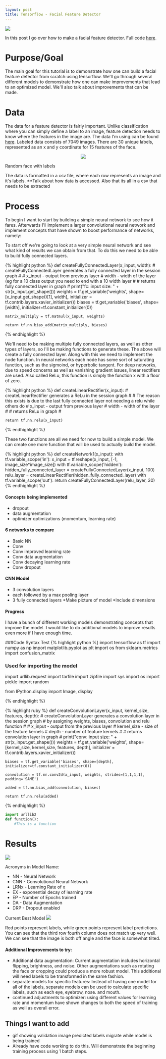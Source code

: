 ```yaml
---
layout: post
title: Tensorflow - Facial Feature Detector
---
```

![](http://i.imgur.com/90KjE6A.png?2)

In this post I go over how to make a facial feature detector. Full code [here](https://github.com/sdeck51/CNNTutorials/blob/master/7.%20FacialFeatureDetection_Tutorial/FaceDetector.ipynb).


# Purpose/Goal
The main goal for this tutorial is to demonstrate how one can build a facial feature detector from scratch using tensorflow. We'll go through several different models to demonstrate how one can make improvements that lead to an optimized model. We'll also talk about improvements that can be made.

# Data
The data for a feature detector is fairly important. Unlike classification where you can simply define a label to an image, feature detection needs to know where the features in the image are. The data I'm using can be found [here](https://www.kaggle.com/c/facial-keypoints-detection/data). Labeled data consists of 7049 images. There are 30 unique labels, represented as an x and y coordinate for 15 features of the face. 
<p align="center">
  <img src="http://i.imgur.com/rPjZh9h.png">
  
  Random face with labels
</p>

The data is formatted in a csv file, where each row represents an image and it's labels. 
**Talk about how data is accessed. Also that its all in a csv that needs to be extracted

# Process
To begin I want to start by building a simple neural network to see how it fares. Afterwards I'll implement a larger convolutional neural network and implement concepts that have shown to boost performance of networks, namely:

To start off we're going to look at a very simple neural network and see what kind of results we can obtain from that. To do this we need to be able to build fully connected layers.

{% highlight python %}
def createFullyConnectedLayer(x_input, width):
    # createFullyConnectedLayer generates a fully connected layer in the session graph
    # 
    # x_input - output from previous layer
    # width - width of the layer (eg for a 10 class output you need to end with a 10 width layer
    #
    # returns fully connected layer in graph
    #
    print("fc: input size: " + str(x_input.get_shape()))
    weights = tf.get_variable('weights', shape=[x_input.get_shape()[1], width],
                             initializer = tf.contrib.layers.xavier_initializer())
    biases = tf.get_variable('biases', shape=[width], initializer=tf.constant_initializer(0))
     
    matrix_multiply = tf.matmul(x_input, weights)
    
    return tf.nn.bias_add(matrix_multiply, biases)
{% endhighlight %}

We'll need to be making multiple fully connected layers, as well as other types of layers, so I'll be making functions to generate these. The above will create a fully connected layer. Along with this we need to implement the node function. In neural networks each node has some sort of saturating function, such as the sigmoind, or hyperbolic tangent. For deep networks, due to speed concerns as well as vanishing gradient issues, linear rectifiers are used. Also called ReLu, this function is simply the function x with a floor of zero.

{% highlight python %}
def createLinearRectifier(x_input):
    # createLinearRectifier generates a ReLu in the session graph
    # 
    # The reason this exists is due to the last fully connected layer not needing a relu while others do
    # x_input - output from previous layer
    # width - width of the layer
    #
    # returns ReLu in graph
    # 
    
    return tf.nn.relu(x_input)
{% endhighlight %}

These two functions are all we need for now to build a simple model. We can create one more function that will be used to actually build the model.

{% highlight python %}
def createNetwork1(x_input):
    with tf.variable_scope('in'):
        x_input = tf.reshape(x_input, [-1, image_size*image_size])
    with tf.variable_scope('hidden'):
        hidden_fully_connected_layer = createFullyConnectedLayer(x_input, 100)
        relu_layer = createLinearRectifier(hidden_fully_connected_layer)
    with tf.variable_scope('out'):
        return createFullyConnectedLayer(relu_layer, 30)
{% endhighlight %}


#### Concepts being implemented
- dropout
- data augmentation
- optimizer optimizations (momentum, learning rate)

#### 6 networks to compare
- Basic NN
- Conv
- Conv improved learning rate
- Conv data augmentation
- Conv decaying learning rate
- Conv dropout

#### CNN Model
- 3 convolution layers
- each followed by a max pooling layer
- 3 fully connected layers
*Make picture of model
*Include dimensions

#### Progress
I have a bunch of different working models demonstrating concepts that improve the model. I would like to do additional models to improve results even more if I have enough time.

###Code Syntax Test
{% highlight python %}
import tensorflow as tf
import numpy as np
import matplotlib.pyplot as plt
import os
from sklearn.metrics import confusion_matrix

### Used for importing the model
import urllib.request
import tarfile
import zipfile
import sys
import os
import pickle
import random

from IPython.display import Image, display

{% endhighlight %}

{% highlight ruby %}
def createConvolutionLayer(x_input, kernel_size, features, depth):
    # createConvolutionLayer generates a convolution layer in the session graph
    # by assigning weights, biases, convolution and relu function
    #
    # x_input - output from the previous layer
    # kernel_size - size of the feature kernels
    # depth - number of feature kernels
    #
    # returns convolution layer in graph
    #
    print("conv: input size: " + str(x_input.get_shape()))
    weights = tf.get_variable('weights', shape=[kernel_size, kernel_size, features, depth],
                             initializer = tf.contrib.layers.xavier_initializer())
    
    biases = tf.get_variable('biases', shape=[depth], initializer=tf.constant_initializer(0))
    
    convolution = tf.nn.conv2d(x_input, weights, strides=[1,1,1,1], padding='SAME')
    
    added = tf.nn.bias_add(convolution, biases)
    
    return tf.nn.relu(added)

{% endhighlight %}

```python
import urllib2
def function():
    #This is a function
```


# Results
![](http://i.imgur.com/qMv2z9k.png)

Acronyms in Model Name: 
- NN - Neural Network
- CNN - Convolutional Neural Network
- LRNx - Learning Rate of x
- EX - exponential decay of learning rate
- EP - Number of Epochs trained
- DA - Data Augmentation
- DRP - Dropout enabled

Current Best Model
![](http://i.imgur.com/y1EbHby.png)

Red points represent labels, while green points represent label predictions. You can see that the third row fourth column does not match up very well. We can see that the image is both off angle and the face is somewhat tilted.

####  Additional Improvements to try: 
- Additional data augmentation: Current augmentation includes horizontal flipping, brightness, and noise. Other augmentations such as rotating the face or cropping could produce a more robust model. This additional will need labels to be transformed in the same fashion.
- separate models for specific features: Instead of having one model for all of the labels, separate models can be used to calculate specific labels, such as each eye, eyebrow, nose. and mouth. 
- continued adjustments to optimizer: using different values for learning rate and momentum have shown changes to both the speed of training as well as overall error. 

## Things I want to add
- gif showing validation image predicted labels migrate while model is being trained
- Already have code working to do this. Will demonstrate the beginning training process using 1 batch steps.
